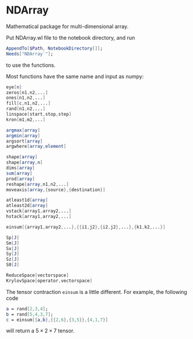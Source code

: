 # NDArray
Mathematical package for multi-dimensional array.

Put NDArray.wl file to the notebook directory, and run
```mathematica
AppendTo[$Path, NotebookDirectory[]];
Needs["NDArray`"];
```
to use the functions.

Most functions have the same name and input as numpy:
```mathematica
eye[n]
zeros[n1,n2,...]
ones[n1,n2,...]
fill[c,n1,n2,...]
rand[n1,n2,...]
linspace[start,stop,step]
kron[m1,m2,...]

argmax[array]
argmin[array]
argsort[array]
argwhere[array,element]

shape[array]
shape[array,n]
dims[array]
sum[array]
prod[array]
reshape[array,n1,n2,...]
moveaxis[array,{source},{destination}]

atleast1d[array]
atleast2d[array]
vstack[array1,array2,...]
hstack[array1,array2,...]

einsum[{array1,array2,...},{{i1,j2},{i2,j2},...},{k1,k2,...}]

Sp[J]
Sm[J]
Sx[J]
Sy[J]
Sz[J]
S0[J]

ReduceSpace[vectorspace]
KrylovSpace[operator,vectorspace]
```
The tensor contraction ```einsum``` is a little different. For example, the following code
```mathematica
a = rand[2,3,4];
b = rand[5,4,3,7];
c = einsum[{a,b},{{2,6},{3,5}},{4,1,7}]
```
will return a $5 \times 2 \times 7$ tensor.
